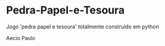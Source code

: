 # Pedra-Papel-e-Tesoura
Jogo 'pedra papel e tesoura'
 totalmente construido em python

 Aecio Paulo
